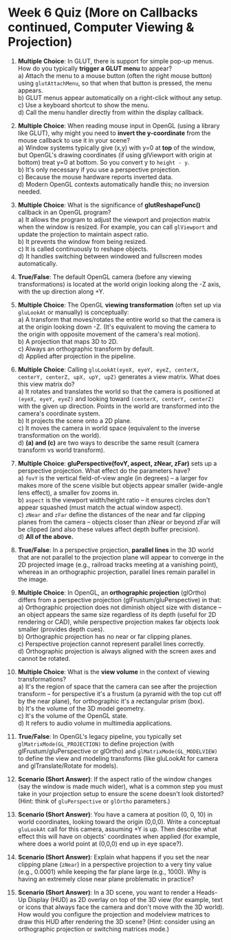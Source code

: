 # Week 6 Quiz (More on Callbacks continued, Computer Viewing & Projection)

1. **Multiple Choice**: In GLUT, there is support for simple pop-up menus. How do you typically **trigger a GLUT menu** to appear?  
   a) Attach the menu to a mouse button (often the right mouse button) using `glutAttachMenu`, so that when that button is pressed, the menu appears.  
   b) GLUT menus appear automatically on a right-click without any setup.  
   c) Use a keyboard shortcut to show the menu.  
   d) Call the menu handler directly from within the display callback.  

2. **Multiple Choice**: When reading mouse input in OpenGL (using a library like GLUT), why might you need to **invert the y-coordinate** from the mouse callback to use it in your scene?  
   a) Window systems typically give (x,y) with y=0 at **top** of the window, but OpenGL's drawing coordinates (if using glViewport with origin at bottom) treat y=0 at bottom. So you convert y to `height - y`.  
   b) It's only necessary if you use a perspective projection.  
   c) Because the mouse hardware reports inverted data.  
   d) Modern OpenGL contexts automatically handle this; no inversion needed.  

3. **Multiple Choice**: What is the significance of **glutReshapeFunc()** callback in an OpenGL program?  
   a) It allows the program to adjust the viewport and projection matrix when the window is resized. For example, you can call `glViewport` and update the projection to maintain aspect ratio.  
   b) It prevents the window from being resized.  
   c) It is called continuously to reshape objects.  
   d) It handles switching between windowed and fullscreen modes automatically.  

4. **True/False**: The default OpenGL camera (before any viewing transformations) is located at the world origin looking along the -Z axis, with the up direction along +Y.  

5. **Multiple Choice**: The OpenGL **viewing transformation** (often set up via `gluLookAt` or manually) is conceptually:  
   a) A transform that moves/rotates the entire world so that the camera is at the origin looking down -Z. (It's equivalent to moving the camera to the origin with opposite movement of the camera's real motion).  
   b) A projection that maps 3D to 2D.  
   c) Always an orthographic transform by default.  
   d) Applied after projection in the pipeline.  

6. **Multiple Choice**: Calling `gluLookAt(eyeX, eyeY, eyeZ, centerX, centerY, centerZ, upX, upY, upZ)` generates a view matrix. What does this view matrix do?  
   a) It rotates and translates the world so that the camera is positioned at `(eyeX, eyeY, eyeZ)` and looking toward `(centerX, centerY, centerZ)` with the given up direction. Points in the world are transformed into the camera's coordinate system.  
   b) It projects the scene onto a 2D plane.  
   c) It moves the camera in world space (equivalent to the inverse transformation on the world).  
   d) **(a) and (c)** are two ways to describe the same result (camera transform vs world transform).  

7. **Multiple Choice**: **gluPerspective(fovY, aspect, zNear, zFar)** sets up a perspective projection. What effect do the parameters have?  
   a) `fovY` is the vertical field-of-view angle (in degrees) – a larger fov makes more of the scene visible but objects appear smaller (wide-angle lens effect), a smaller fov zooms in.  
   b) `aspect` is the viewport width/height ratio – it ensures circles don't appear squashed (must match the actual window aspect).  
   c) `zNear` and `zFar` define the distances of the near and far clipping planes from the camera – objects closer than zNear or beyond zFar will be clipped (and also these values affect depth buffer precision).  
   d) **All of the above.**  

8. **True/False**: In a perspective projection, **parallel lines** in the 3D world that are not parallel to the projection plane will appear to converge in the 2D projected image (e.g., railroad tracks meeting at a vanishing point), whereas in an orthographic projection, parallel lines remain parallel in the image.  

9. **Multiple Choice**: In OpenGL, an **orthographic projection** (glOrtho) differs from a perspective projection (glFrustum/gluPerspective) in that:  
   a) Orthographic projection does not diminish object size with distance – an object appears the same size regardless of its depth (useful for 2D rendering or CAD), while perspective projection makes far objects look smaller (provides depth cues).  
   b) Orthographic projection has no near or far clipping planes.  
   c) Perspective projection cannot represent parallel lines correctly.  
   d) Orthographic projection is always aligned with the screen axes and cannot be rotated.  

10. **Multiple Choice**: What is the **view volume** in the context of viewing transformations?  
    a) It's the region of space that the camera can see after the projection transform – for perspective it's a frustum (a pyramid with the top cut off by the near plane), for orthographic it's a rectangular prism (box).  
    b) It's the volume of the 3D model geometry.  
    c) It's the volume of the OpenGL state.  
    d) It refers to audio volume in multimedia applications.  

11. **True/False**: In OpenGL's legacy pipeline, you typically set `glMatrixMode(GL_PROJECTION)` to define projection (with glFrustum/gluPerspective or glOrtho) and `glMatrixMode(GL_MODELVIEW)` to define the view and modeling transforms (like gluLookAt for camera and glTranslate/Rotate for models).  

12. **Scenario (Short Answer)**: If the aspect ratio of the window changes (say the window is made much wider), what is a common step you must take in your projection setup to ensure the scene doesn't look distorted? (Hint: think of `gluPerspective` or `glOrtho` parameters.)  

13. **Scenario (Short Answer)**: You have a camera at position (0, 0, 10) in world coordinates, looking toward the origin (0,0,0). Write a conceptual `gluLookAt` call for this camera, assuming +Y is up. Then describe what effect this will have on objects' coordinates when applied (for example, where does a world point at (0,0,0) end up in eye space?).  

14. **Scenario (Short Answer)**: Explain what happens if you set the near clipping plane (`zNear`) in a perspective projection to a very tiny value (e.g., 0.0001) while keeping the far plane large (e.g., 1000). Why is having an extremely close near plane problematic in practice?  

15. **Scenario (Short Answer)**: In a 3D scene, you want to render a Heads-Up Display (HUD) as 2D overlay on top of the 3D view (for example, text or icons that always face the camera and don't move with the 3D world). How would you configure the projection and modelview matrices to draw this HUD after rendering the 3D scene? (Hint: consider using an orthographic projection or switching matrices mode.)

